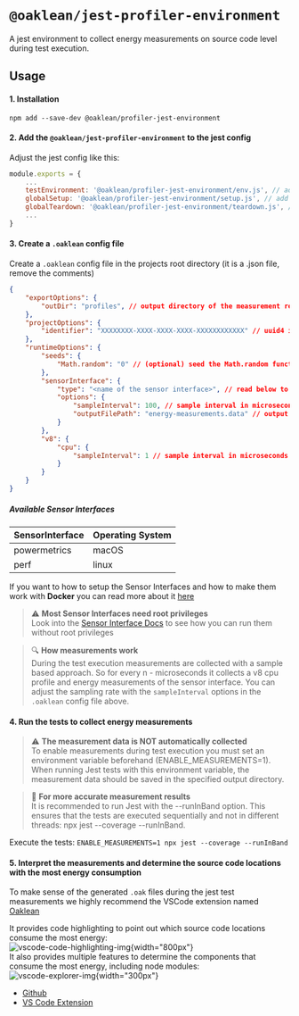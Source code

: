 # `@oaklean/jest-profiler-environment`

A jest environment to collect energy measurements on source code level during test execution.

## Usage

#### 1. Installation
`npm add --save-dev @oaklean/profiler-jest-environment`

#### 2. Add the `@oaklean/jest-profiler-environment` to the jest config

Adjust the jest config like this:
```javascript
module.exports = {
	...
	testEnvironment: '@oaklean/profiler-jest-environment/env.js', // add this line
	globalSetup: '@oaklean/profiler-jest-environment/setup.js', // add this line
	globalTeardown: '@oaklean/profiler-jest-environment/teardown.js', // add this line
	...
}
```

#### 3. Create a `.oaklean` config file

Create a `.oaklean` config file in the projects root directory (it is a .json file, remove the comments)
```json
{
	"exportOptions": {
		"outDir": "profiles", // output directory of the measurement reports, relative to the .oaklean file
	},
	"projectOptions": {
		"identifier": "XXXXXXXX-XXXX-XXXX-XXXX-XXXXXXXXXXXX" // uuid4 identifier string (must be self generated)
	},
	"runtimeOptions": {
		"seeds": {
			"Math.random": "0" // (optional) seed the Math.random function to ensure deterministic behaviour during tests
		},
		"sensorInterface": {
			"type": "<name of the sensor interface>", // read below to see which one is suitable for you
			"options": {
				"sampleInterval": 100, // sample interval in microseconds
				"outputFilePath": "energy-measurements.data" // output file of the energy measurements
			}
		},
		"v8": {
			"cpu": {
				"sampleInterval": 1 // sample interval in microseconds
			}
		}
	}
}
```

##### Available Sensor Interfaces

| SensorInterface | Operating System |
| --------------- | ---------------- |
| powermetrics		| macOS						 |
| perf						| linux						 |

If you want to how to setup the Sensor Interfaces and how to make them work with **Docker** you can read more about it [here](../../docs/SensorInterfaces.md)


> :warning: **Most Sensor Interfaces need root privileges**<br>
> Look into the [Sensor Interface Docs](../../docs/SensorInterfaces.md) to see how you can run them without root privileges

> :mag: **How measurements work**<br>
> During the test execution measurements are collected with a sample based approach. So for every n - microseconds it collects a v8 cpu profile and energy measurements of the sensor interface. You can adjust the sampling rate with the `sampleInterval` options in the `.oaklean` config file above.


#### 4. Run the tests to collect energy measurements
> :warning: **The measurement data is NOT automatically collected**<br>
To enable measurements during test execution you must set an environment variable beforehand (ENABLE_MEASUREMENTS=1).
When running Jest tests with this environment variable, the measurement data should be saved in the specified output directory.

> :pinched_fingers: **For more accurate measurement results**<br>
It is recommended to run Jest with the --runInBand option. This ensures that the tests are executed sequentially and not in different threads: npx jest --coverage --runInBand.

Execute the tests:
`ENABLE_MEASUREMENTS=1 npx jest --coverage --runInBand`

#### 5. Interpret the measurements and determine the source code locations with the most energy consumption

To make sense of the generated `.oak` files during the jest test measurements we highly recommend the VSCode extension named <a href="https://marketplace.visualstudio.com/items?itemName=HitabisGmbH.oaklean" target="_blank">Oaklean</a>

It provides code highlighting to point out which source code locations consume the most energy:
<br>
![vscode-code-highlighting-img](https://github.com/hitabisgmbh/oaklean/blob/main/images/vscode-code-highlighting.png?raw=true){width="800px"}
</object>
<br>
It also provides multiple features to determine the components that consume the most energy, including node modules:
<br>
![vscode-explorer-img](https://github.com/hitabisgmbh/oaklean/blob/main/images/vscode-explorer.png?raw=true){width="300px"}
<br>

- <a href="https://github.com/hitabisgmbh/oaklean-vscode" target="_blank">Github</a>
- <a href="https://marketplace.visualstudio.com/items?itemName=HitabisGmbH.oaklean" target="_blank">VS Code Extension</a>